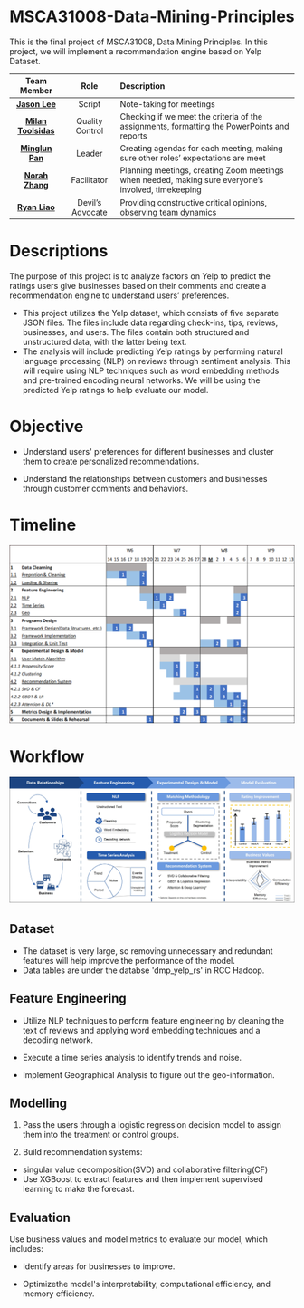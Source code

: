 # MSCA31008-Data-Mining-Principles

This is the final project of MSCA31008, Data Mining Principles. In this project, we will implement a recommendation engine based on Yelp Dataset.

|Team Member|Role|Description|
|:---:|:-:|:-|
|[**Jason Lee**](https://github.com/jasonwlee1219)|Script|Note-taking for meetings
|[**Milan Toolsidas**](https://github.com/mtoolsidas)|Quality Control|Checking if we meet the criteria of the assignments, formatting the PowerPoints and reports|
|[**Minglun Pan**](https://github.com/MinglunPan)|Leader|Creating agendas for each meeting, making sure other roles’ expectations are meet|
|[**Norah Zhang**](https://github.com/norahz3)|Facilitator|Planning meetings, creating Zoom meetings when needed, making sure everyone’s involved, timekeeping|
|[**Ryan Liao**](https://github.com/Ryan47Liao)|Devil’s Advocate|Providing constructive critical opinions, observing team dynamics|


# Descriptions

The purpose of this project is to analyze factors on Yelp to predict the ratings users give businesses based on their comments and create a recommendation engine to understand users’ preferences. 

 - This project utilizes the Yelp dataset, which consists of five separate JSON files. The files include data regarding check-ins, tips, reviews, businesses, and users. The files contain both structured and unstructured data, with the latter being text.
 - The analysis will include predicting Yelp ratings by performing natural language processing (NLP) on reviews through sentiment analysis. This will require using NLP techniques such as word embedding methods and pre-trained encoding neural networks. We will be using the predicted Yelp ratings to help evaluate our model. 

# Objective

 - Understand users' preferences for different businesses and cluster them to create personalized recommendations. 

 - Understand the relationships between customers and businesses through customer comments and behaviors. 

# Timeline

<img src="Documents/images/initial_timetable.png">


# Workflow

<img src="Documents/images/workflow.png">

## Dataset
 - The dataset is very large, so removing unnecessary and redundant features will help improve the performance of the model. 
 - Data tables are under the databse 'dmp_yelp_rs' in RCC Hadoop. 

## Feature Engineering

 - Utilize NLP techniques to perform feature engineering by cleaning the text of reviews and applying word embedding techniques and a decoding network.

- Execute a time series analysis to identify trends and noise. 

- Implement Geographical Analysis to figure out the geo-information.

## Modelling

1. Pass the users through a logistic regression decision model to assign them into the treatment or control groups. 

2. Build recommendation systems:
 + singular value decomposition(SVD) and collaborative filtering(CF)
 + Use XGBoost to extract features and then implement supervised learning to make the forecast. 

## Evaluation

Use business values and model metrics to evaluate our model, which includes:

- Identify areas for businesses to improve.

- Optimizethe model's interpretability, computational efficiency, and memory efficiency.
